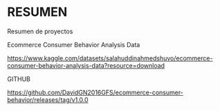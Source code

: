 # RESUMEN
Resumen de proyectos

Ecommerce Consumer Behavior Analysis Data

https://www.kaggle.com/datasets/salahuddinahmedshuvo/ecommerce-consumer-behavior-analysis-data?resource=download

GITHUB

https://github.com/DavidGN2016GFS/ecommerce-consumer-behavior/releases/tag/v1.0.0
